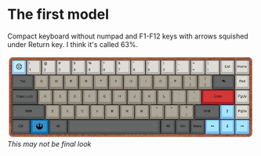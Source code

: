 # The first model

Compact keyboard without numpad and F1-F12 keys with arrows squished under Return key. I think it's called 63%.

![visual](https://raw.githubusercontent.com/paulogliwa/Keyboard/master/CompactNoFkeys/Images/RoughVisualisation.jpg)
*This may not be final look*
